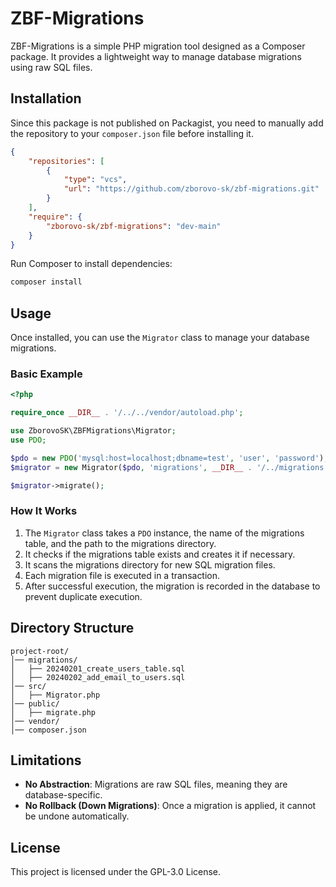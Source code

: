 # ZBF-Migrations

ZBF-Migrations is a simple PHP migration tool designed as a Composer package. It provides a lightweight way to manage database migrations using raw SQL files.

## Installation

Since this package is not published on Packagist, you need to manually add the repository to your `composer.json` file before installing it.

```json
{
    "repositories": [
        {
            "type": "vcs",
            "url": "https://github.com/zborovo-sk/zbf-migrations.git"
        }
    ],
    "require": {
        "zborovo-sk/zbf-migrations": "dev-main"
    }
}
```

Run Composer to install dependencies:

```sh
composer install
```

## Usage

Once installed, you can use the `Migrator` class to manage your database migrations.

### Basic Example

```php
<?php

require_once __DIR__ . '/../../vendor/autoload.php';

use ZborovoSK\ZBFMigrations\Migrator;
use PDO;

$pdo = new PDO('mysql:host=localhost;dbname=test', 'user', 'password');
$migrator = new Migrator($pdo, 'migrations', __DIR__ . '/../migrations');

$migrator->migrate();
```

### How It Works

1. The `Migrator` class takes a `PDO` instance, the name of the migrations table, and the path to the migrations directory.
2. It checks if the migrations table exists and creates it if necessary.
3. It scans the migrations directory for new SQL migration files.
4. Each migration file is executed in a transaction.
5. After successful execution, the migration is recorded in the database to prevent duplicate execution.

## Directory Structure

```
project-root/
│── migrations/
│   ├── 20240201_create_users_table.sql
│   ├── 20240202_add_email_to_users.sql
│── src/
│   ├── Migrator.php
│── public/
│   ├── migrate.php
│── vendor/
│── composer.json
```

## Limitations

- **No Abstraction**: Migrations are raw SQL files, meaning they are database-specific.
- **No Rollback (Down Migrations)**: Once a migration is applied, it cannot be undone automatically.

## License

This project is licensed under the GPL-3.0 License.

